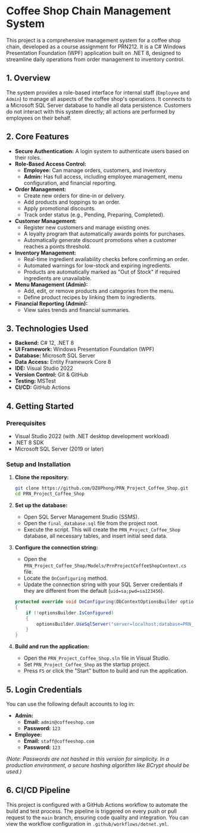 # Coffee Shop Chain Management System

This project is a comprehensive management system for a coffee shop chain, developed as a course assignment for PRN212. It is a C# Windows Presentation Foundation (WPF) application built on .NET 8, designed to streamline daily operations from order management to inventory control.

## 1. Overview

The system provides a role-based interface for internal staff (`Employee` and `Admin`) to manage all aspects of the coffee shop's operations. It connects to a Microsoft SQL Server database to handle all data persistence. Customers do not interact with this system directly; all actions are performed by employees on their behalf.

## 2. Core Features

-   **Secure Authentication:** A login system to authenticate users based on their roles.
-   **Role-Based Access Control:**
    -   **Employee:** Can manage orders, customers, and inventory.
    -   **Admin:** Has full access, including employee management, menu configuration, and financial reporting.
-   **Order Management:**
    -   Create new orders for dine-in or delivery.
    -   Add products and toppings to an order.
    -   Apply promotional discounts.
    -   Track order status (e.g., Pending, Preparing, Completed).
-   **Customer Management:**
    -   Register new customers and manage existing ones.
    -   A loyalty program that automatically awards points for purchases.
    -   Automatically generate discount promotions when a customer reaches a points threshold.
-   **Inventory Management:**
    -   Real-time ingredient availability checks before confirming an order.
    -   Automated warnings for low-stock and expiring ingredients.
    -   Products are automatically marked as "Out of Stock" if required ingredients are unavailable.
-   **Menu Management (Admin):**
    -   Add, edit, or remove products and categories from the menu.
    -   Define product recipes by linking them to ingredients.
-   **Financial Reporting (Admin):**
    -   View sales trends and financial summaries.

## 3. Technologies Used

-   **Backend:** C# 12, .NET 8
-   **UI Framework:** Windows Presentation Foundation (WPF)
-   **Database:** Microsoft SQL Server
-   **Data Access:** Entity Framework Core 8
-   **IDE:** Visual Studio 2022
-   **Version Control:** Git & GitHub
-   **Testing:** MSTest
-   **CI/CD:** GitHub Actions

## 4. Getting Started

### Prerequisites

-   Visual Studio 2022 (with .NET desktop development workload)
-   .NET 8 SDK
-   Microsoft SQL Server (2019 or later)

### Setup and Installation

1.  **Clone the repository:**
    ```bash
    git clone https://github.com/DZ0Phong/PRN_Project_Coffee_Shop.git
    cd PRN_Project_Coffee_Shop
    ```

2.  **Set up the database:**
    -   Open SQL Server Management Studio (SSMS).
    -   Open the `final_database.sql` file from the project root.
    -   Execute the script. This will create the `PRN_Project_Coffee_Shop` database, all necessary tables, and insert initial seed data.

3.  **Configure the connection string:**
    -   Open the `PRN_Project_Coffee_Shop/Models/PrnProjectCoffeeShopContext.cs` file.
    -   Locate the `OnConfiguring` method.
    -   Update the connection string with your SQL Server credentials if they are different from the default (`uid=sa;pwd=sa123456`).
    ```csharp
    protected override void OnConfiguring(DbContextOptionsBuilder optionsBuilder)
    {
        if (!optionsBuilder.IsConfigured)
        {
            optionsBuilder.UseSqlServer("server=localhost;database=PRN_Project_Coffee_Shop;uid=sa;pwd=sa123456;TrustServerCertificate=True;Pooling=False;");
        }
    }
    ```

4.  **Build and run the application:**
    -   Open the `PRN_Project_Coffee_Shop.sln` file in Visual Studio.
    -   Set `PRN_Project_Coffee_Shop` as the startup project.
    -   Press `F5` or click the "Start" button to build and run the application.

## 5. Login Credentials

You can use the following default accounts to log in:

-   **Admin:**
    -   **Email:** `admin@coffeeshop.com`
    -   **Password:** `123`
-   **Employee:**
    -   **Email:** `staff@coffeeshop.com`
    -   **Password:** `123`

*(Note: Passwords are not hashed in this version for simplicity. In a production environment, a secure hashing algorithm like BCrypt should be used.)*

## 6. CI/CD Pipeline

This project is configured with a GitHub Actions workflow to automate the build and test process. The pipeline is triggered on every push or pull request to the `main` branch, ensuring code quality and integration. You can view the workflow configuration in `.github/workflows/dotnet.yml`.
